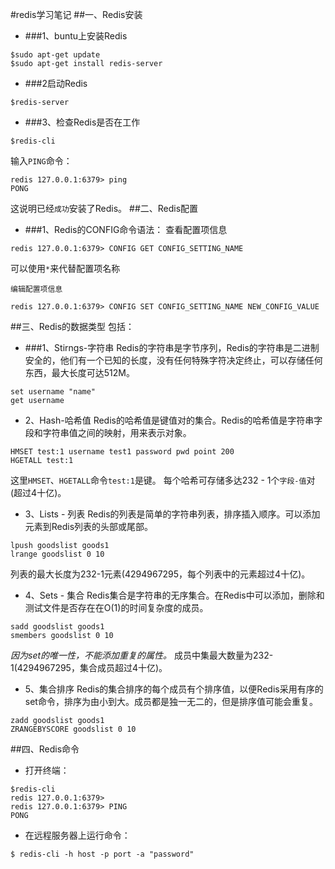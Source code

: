 #redis学习笔记
##一、Redis安装
* ###1、buntu上安装Redis
```SHELL
$sudo apt-get update
$sudo apt-get install redis-server
```
* ###2启动Redis
```SHELL
$redis-server
```

* ###3、检查Redis是否在工作
```SHELL
$redis-cli
```
输入`PING`命令：
```SHELL
redis 127.0.0.1:6379> ping
PONG
```
这说明已经`成功`安装了Redis。
##二、Redis配置
* ###1、Redis的CONFIG命令语法：
    查看配置项信息
```shell
redis 127.0.0.1:6379> CONFIG GET CONFIG_SETTING_NAME
```
可以使用`*`来代替配置项名称

    编辑配置项信息
```shell
redis 127.0.0.1:6379> CONFIG SET CONFIG_SETTING_NAME NEW_CONFIG_VALUE
```
##三、Redis的数据类型
包括：
* ###1、Stirngs-字符串
Redis的字符串是字节序列，Redis的字符串是二进制安全的，他们有一个已知的长度，没有任何特殊字符决定终止，可以存储任何东西，最大长度可达512M。
```shell
set username "name"
get username
```
* 2、Hash-哈希值
Redis的哈希值是键值对的集合。Redis的哈希值是字符串字段和字符串值之间的映射，用来表示对象。
```shell
HMSET test:1 username test1 password pwd point 200
HGETALL test:1
```
这里`HMSET`、`HGETALL`命令`test:1`是键。
每个哈希可存储多达232 - 1个`字段-值`对(超过4十亿)。
* 3、Lists - 列表
Redis的列表是简单的字符串列表，排序插入顺序。可以添加元素到Redis列表的头部或尾部。
```shell
lpush goodslist goods1
lrange goodslist 0 10
```
列表的最大长度为232-1元素(4294967295，每个列表中的元素超过4十亿)。
* 4、Sets - 集合
Redis集合是字符串的无序集合。在Redis中可以添加，删除和测试文件是否存在在O(1)的时间复杂度的成员。
```shell
sadd goodslist goods1
smembers goodslist 0 10
```
*因为set的唯一性，不能添加重复的属性。*
成员中集最大数量为232-1(4294967295，集合成员超过4十亿)。
* 5、集合排序
Redis的集合排序的每个成员有个排序值，以便Redis采用有序的set命令，排序为由小到大。成员都是独一无二的，但是排序值可能会重复。
```shell
zadd goodslist goods1
ZRANGEBYSCORE goodslist 0 10
```

##四、Redis命令
* 打开终端：
```shell
$redis-cli
redis 127.0.0.1:6379>
redis 127.0.0.1:6379> PING
PONG
```
* 在远程服务器上运行命令：
```shell
$ redis-cli -h host -p port -a "password"
```
